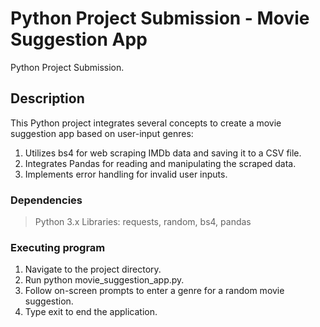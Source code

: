 # Python Project Submission - Movie Suggestion App
Python Project Submission.

## Description
This Python project integrates several concepts to create a movie suggestion app based on user-input genres:

1. Utilizes bs4 for web scraping IMDb data and saving it to a CSV file.
2. Integrates Pandas for reading and manipulating the scraped data.
3. Implements error handling for invalid user inputs.

### Dependencies

> Python 3.x
> Libraries: requests, random, bs4, pandas

### Executing program

1. Navigate to the project directory.
2. Run python movie_suggestion_app.py.
3. Follow on-screen prompts to enter a genre for a random movie suggestion.
4. Type exit to end the application.
